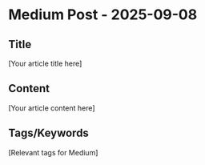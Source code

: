 # Medium Post - 2025-09-08

## Title
[Your article title here]

## Content
[Your article content here]

## Tags/Keywords
[Relevant tags for Medium]
